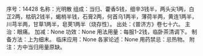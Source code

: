 序号：14428
名称：光明散
组成：当归、藿香5钱，细辛3钱半，两头尖1两，白芷2两，枯矾2钱半，蝎梢半钱，石膏2两，何首乌1两半，薄荷半两，黄连1两半，川芎半两，甘草1两半，皂荚1两半（烧存性）。
出处：《普济方》卷七十六。
主治：眼痛。
加减：None
功效：None
用法用量：每服1-2钱，临卧茶清调下。
制备方法：上为细末。
临床应用：None
各家论述：None
用药禁忌：忌热物。
附注：方中当归用量原缺。
